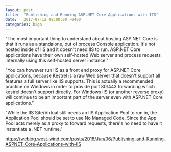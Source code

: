 ```yaml
---
layout: post
title:  "Publishing and Running ASP.NET Core Applications with IIS"
date:   2017-07-12 08:00:00 -0400
categories: bigo
---
```

"The most important thing to understand about hosting ASP.NET Core is that it runs as a standalone, out of process Console application. It's not hosted inside of IIS and it doesn't need IIS to run. ASP.NET Core applications have their own self-hosted Web server and process requests internally using this self-hosted server instance."

"You can however run IIS as a front end proxy for ASP.NET Core applications, because Kestrel is a raw Web server that doesn't support all features a full server like IIS supports. This is actually a recommended practice on Windows in order to provide port 80/443 forwarding which kestrel doesn't support directly. For Windows IIS (or another reverse proxy) will continue to be an important part of the server even with ASP.NET Core applications."

"While the IIS Site/Virtual still needs an IIS Application Pool to run in, the Application Pool should be set to use No Managed Code. Since the App Pool acts merely as a proxy to forward requests, there's no need to have it instantiate a .NET runtime."

<https://weblog.west-wind.com/posts/2016/Jun/06/Publishing-and-Running-ASPNET-Core-Applications-with-IIS>

